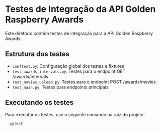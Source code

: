 # Testes de Integração da API Golden Raspberry Awards

Este diretório contém testes de integração para a API Golden Raspberry Awards.

## Estrutura dos testes

- `conftest.py`: Configuração global dos testes e fixtures
- `test_awards_intervals.py`: Testes para o endpoint GET /awards/intervals
- `test_movies_upload.py`: Testes para o endpoint POST /awards/movies 
- `test_main.py`: Testes para endpoints principais

## Executando os testes

Para executar os testes, use o seguinte comando na raiz do projeto:

```bash
  pytest
```
